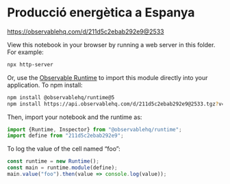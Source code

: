 # Producció energètica a Espanya

https://observablehq.com/d/211d5c2ebab292e9@2533

View this notebook in your browser by running a web server in this folder. For
example:

~~~sh
npx http-server
~~~

Or, use the [Observable Runtime](https://github.com/observablehq/runtime) to
import this module directly into your application. To npm install:

~~~sh
npm install @observablehq/runtime@5
npm install https://api.observablehq.com/d/211d5c2ebab292e9@2533.tgz?v=3
~~~

Then, import your notebook and the runtime as:

~~~js
import {Runtime, Inspector} from "@observablehq/runtime";
import define from "211d5c2ebab292e9";
~~~

To log the value of the cell named “foo”:

~~~js
const runtime = new Runtime();
const main = runtime.module(define);
main.value("foo").then(value => console.log(value));
~~~
